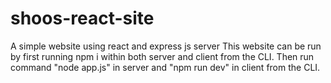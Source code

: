 # shoos-react-site
A simple website using react and express js server
This website can be run by first running npm i within both server and client from the CLI.
Then run command "node app.js" in server and "npm run dev" in client from the CLI.

